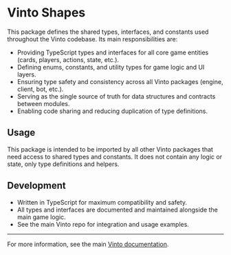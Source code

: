 # Vinto Shapes

This package defines the shared types, interfaces, and constants used throughout the Vinto codebase. Its main responsibilities are:

- Providing TypeScript types and interfaces for all core game entities (cards, players, actions, state, etc.).
- Defining enums, constants, and utility types for game logic and UI layers.
- Ensuring type safety and consistency across all Vinto packages (engine, client, bot, etc.).
- Serving as the single source of truth for data structures and contracts between modules.
- Enabling code sharing and reducing duplication of type definitions.

## Usage

This package is intended to be imported by all other Vinto packages that need access to shared types and constants. It does not contain any logic or state, only type definitions and helpers.

## Development

- Written in TypeScript for maximum compatibility and safety.
- All types and interfaces are documented and maintained alongside the main game logic.
- See the main Vinto repo for integration and usage examples.

---

For more information, see the main [Vinto documentation](../../README.md).
